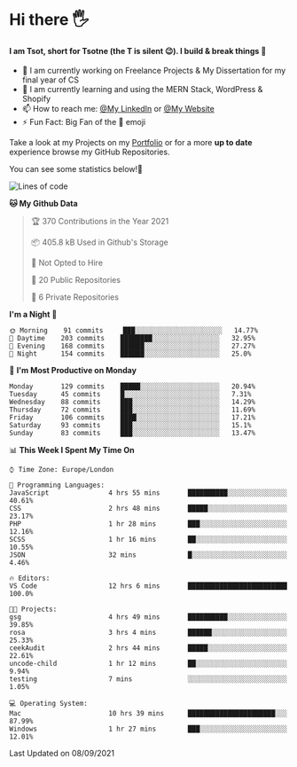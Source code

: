 # Hi there :raised_hand_with_fingers_splayed:
#### I am Tsot, short for Tsotne (the T is silent :wink:). I build & break things :space_invader:
- :telescope: I am currently working on Freelance Projects & My Dissertation for my final year of CS
- :seedling: I am currently learning and using the MERN Stack, WordPress & Shopify
- :mailbox: How to reach me: [@My LinkedIn](https://www.linkedin.com/in/tsotne-gvadzabia/) or [@My Website](https://tsotnegvadzabia.me/contact)
- :zap: Fun Fact: Big Fan of the :space_invader: emoji

Take a look at my Projects on my [Portfolio](https://tsotne.co.uk/) or for a more **up to date** experience browse my GitHub Repositories.

You can see some statistics below!:space_invader:
<!--START_SECTION:waka-->
![Lines of code](https://img.shields.io/badge/From%20Hello%20World%20I%27ve%20Written-3.5%20million%20lines%20of%20code-blue)

**🐱 My Github Data** 

> 🏆 370 Contributions in the Year 2021
 > 
> 📦 405.8 kB Used in Github's Storage 
 > 
> 🚫 Not Opted to Hire
 > 
> 📜 20 Public Repositories 
 > 
> 🔑 6 Private Repositories  
 > 
**I'm a Night 🦉** 

```text
🌞 Morning    91 commits     ███░░░░░░░░░░░░░░░░░░░░░░   14.77% 
🌆 Daytime    203 commits    ████████░░░░░░░░░░░░░░░░░   32.95% 
🌃 Evening    168 commits    ██████░░░░░░░░░░░░░░░░░░░   27.27% 
🌙 Night      154 commits    ██████░░░░░░░░░░░░░░░░░░░   25.0%

```
📅 **I'm Most Productive on Monday** 

```text
Monday       129 commits    █████░░░░░░░░░░░░░░░░░░░░   20.94% 
Tuesday      45 commits     █░░░░░░░░░░░░░░░░░░░░░░░░   7.31% 
Wednesday    88 commits     ███░░░░░░░░░░░░░░░░░░░░░░   14.29% 
Thursday     72 commits     ███░░░░░░░░░░░░░░░░░░░░░░   11.69% 
Friday       106 commits    ████░░░░░░░░░░░░░░░░░░░░░   17.21% 
Saturday     93 commits     ███░░░░░░░░░░░░░░░░░░░░░░   15.1% 
Sunday       83 commits     ███░░░░░░░░░░░░░░░░░░░░░░   13.47%

```


📊 **This Week I Spent My Time On** 

```text
⌚︎ Time Zone: Europe/London

💬 Programming Languages: 
JavaScript               4 hrs 55 mins       ██████████░░░░░░░░░░░░░░░   40.61% 
CSS                      2 hrs 48 mins       █████░░░░░░░░░░░░░░░░░░░░   23.17% 
PHP                      1 hr 28 mins        ███░░░░░░░░░░░░░░░░░░░░░░   12.16% 
SCSS                     1 hr 16 mins        ██░░░░░░░░░░░░░░░░░░░░░░░   10.55% 
JSON                     32 mins             █░░░░░░░░░░░░░░░░░░░░░░░░   4.46%

🔥 Editors: 
VS Code                  12 hrs 6 mins       █████████████████████████   100.0%

🐱‍💻 Projects: 
gsg                      4 hrs 49 mins       ██████████░░░░░░░░░░░░░░░   39.85% 
rosa                     3 hrs 4 mins        ██████░░░░░░░░░░░░░░░░░░░   25.33% 
ceekAudit                2 hrs 44 mins       █████░░░░░░░░░░░░░░░░░░░░   22.61% 
uncode-child             1 hr 12 mins        ██░░░░░░░░░░░░░░░░░░░░░░░   9.94% 
testing                  7 mins              ░░░░░░░░░░░░░░░░░░░░░░░░░   1.05%

💻 Operating System: 
Mac                      10 hrs 39 mins      ██████████████████████░░░   87.99% 
Windows                  1 hr 27 mins        ███░░░░░░░░░░░░░░░░░░░░░░   12.01%

```


 Last Updated on 08/09/2021
<!--END_SECTION:waka-->
